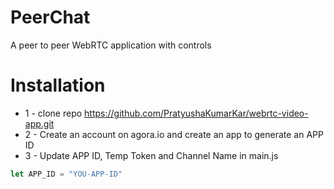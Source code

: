 # PeerChat
A peer to peer WebRTC application with controls

# Installation
* 1 - clone repo https://github.com/PratyushaKumarKar/webrtc-video-app.git
* 2 - Create an account on agora.io and create an app to generate an APP ID
* 3 - Update APP ID, Temp Token and Channel Name in main.js
```javascript
let APP_ID = "YOU-APP-ID"
```


